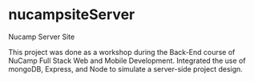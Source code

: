 # nucampsiteServer
Nucamp Server Site

This project was done as a workshop during the Back-End course of NuCamp Full Stack Web and Mobile Development. Integrated the use of mongoDB, Express, and Node to simulate a server-side project design. 
